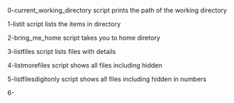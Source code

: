 0-current_working_directory script prints the path of the working directory

1-listit script lists the items in directory

2-bring_me_home script takes you to home diretory

3-listfiles script lists files with details

4-listmorefiles script shows all files including hidden

5-listfilesdigitonly script shows all files including hidden in numbers

6-
